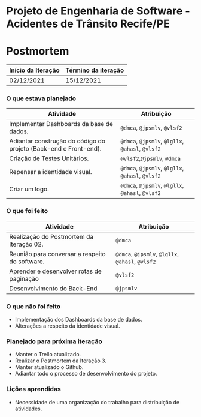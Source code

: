# Projeto de Engenharia de Software - Acidentes de Trânsito Recife/PE

# Postmortem

Início da Iteração | Término da iteração
------------ | -------------
02/12/2021 | 15/12/2021


### O que estava planejado
| Atividade | Atribuição |
| --- | --- |
| Implementar Dashboards da base de dados. | `@dmca`, `@jpsmlv`, `@vlsf2` |
| Adiantar construção do código do projeto (Back-end e Front-end). | `@dmca`, `@jpsmlv`, `@lgllx`, `@ahasl`, `@vlsf2` |
| Criação de Testes Unitários. | `@vlsf2`,`@jpsmlv`, `@dmca`  |
| Repensar a identidade visual. | `@dmca`, `@jpsmlv`, `@lgllx`, `@ahasl`, `@vlsf2` |
| Criar um logo. |  `@dmca`, `@jpsmlv`, `@lgllx`, `@ahasl`, `@vlsf2`  |


### O que foi feito
| Atividade | Atribuição |
| --- | --- |
| Realização do Postmortem da Iteração 02. | `@dmca` |
| Reunião para conversar a respeito do software. |  `@dmca`, `@jpsmlv`, `@lgllx`, `@ahasl`, `@vlsf2` |
| Aprender e desenvolver rotas de paginação | `@vlsf2` |
| Desenvolvimento do Back-End | `@jpsmlv` |

### O que não foi feito
* Implementação dos Dashboards da base de dados.
* Alterações a respeito da identidade visual.

### Planejado para próxima iteração
* Manter o Trello atualizado.
* Realizar o Postmortem da Iteração 3.
* Manter atualizado o Github.
* Adiantar todo o processo de desenvolvimento do projeto.

### Lições aprendidas
* Necessidade de uma organização do trabalho para distribuição de atividades.
